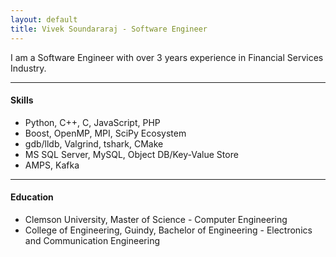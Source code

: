 ```yaml
---
layout: default
title: Vivek Soundararaj - Software Engineer
---
```


I am a Software Engineer with over 3 years experience in Financial Services Industry.

-----

#### Skills
- Python, C++, C, JavaScript, PHP
- Boost, OpenMP, MPI, SciPy Ecosystem
- gdb/lldb, Valgrind, tshark, CMake
- MS SQL Server, MySQL, Object DB/Key-Value Store
- AMPS, Kafka

----

#### Education
- Clemson University, Master of Science - Computer Engineering
- College of Engineering, Guindy, Bachelor of Engineering - Electronics and Communication Engineering